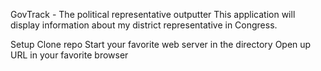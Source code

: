 GovTrack - The political representative outputter
This application will display information about my district representative in Congress.

Setup
Clone repo
Start your favorite web server in the directory
Open up URL in your favorite browser